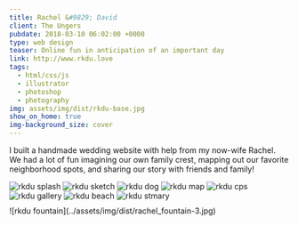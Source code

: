 ```yaml
---
title: Rachel &#9829; David
client: The Ungers
pubdate: 2018-03-10 06:02:00 +0000 
type: web design
teaser: Online fun in anticipation of an important day
link: http://www.rkdu.love
tags:
  - html/css/js
  - illustrator
  - photoshop
  - photography
img: assets/img/dist/rkdu-base.jpg
show_on_home: true
img-background_size: cover
---
```


I built a handmade wedding website with help from my now-wife Rachel. We had a lot of fun imagining our own family crest, mapping out our favorite neighborhood spots, and sharing our story with friends and family! 


![rkdu splash](../assets/img/dist/rkdu-splash.jpg)
![rkdu sketch](../assets/img/dist/rkdu-sketch-x2.jpg)
![rkdu dog](../assets/img/dist/rkdu-dog.jpg)
![rkdu map](../assets/img/dist/rkdu-map.jpg)
![rkdu cps](../assets/img/dist/cpsdrawing.jpg)
![rkdu gallery](../assets/img/dist/rkdu-gallery.jpg)
![rkdu beach](../assets/img/dist/rachel_beach.jpg)
![rkdu stmary](../assets/img/dist/rkdu-stmary.jpg)
<div style="background-color:#445C47;margin-top:-14px;margin-bottom:10px;"> <img src="/assets/img/thankyou_splash.png" style="margin-bottom:-8px; padding:0;" alt=""> </div>
![rkdu fountain](../assets/img/dist/rachel_fountain-3.jpg)

